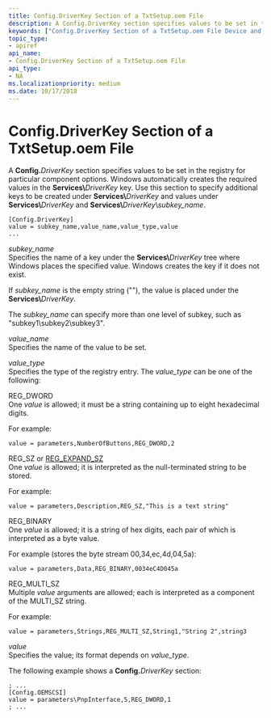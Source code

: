 ```yaml
---
title: Config.DriverKey Section of a TxtSetup.oem File
description: A Config.DriverKey section specifies values to be set in the registry for particular component options.
keywords: ["Config.DriverKey Section of a TxtSetup.oem File Device and Driver Installation"]
topic_type:
- apiref
api_name:
- Config.DriverKey Section of a TxtSetup.oem File
api_type:
- NA
ms.localizationpriority: medium
ms.date: 10/17/2018
---
```


# Config.DriverKey Section of a TxtSetup.oem File


A **Config.**<em>DriverKey</em> section specifies values to be set in the registry for particular component options. Windows automatically creates the required values in the **Services\\**<em>DriverKey</em> key. Use this section to specify additional keys to be created under **Services\\**<em>DriverKey</em> and values under **Services\\**<em>DriverKey</em> and **Services\\**<em>DriverKey</em>\\*subkey_name*.

``` syntax
[Config.DriverKey]
value = subkey_name,value_name,value_type,value
...
```

<a href="" id="subkey-name"></a>*subkey_name*  
Specifies the name of a key under the **Services\\**<em>DriverKey</em> tree where Windows places the specified value. Windows creates the key if it does not exist.

If *subkey_name* is the empty string (""), the value is placed under the **Services\\**<em>DriverKey</em>.

The *subkey_name* can specify more than one level of subkey, such as "subkey1\\subkey2\\subkey3".

<a href="" id="value-name"></a>*value_name*  
Specifies the name of the value to be set.

<a href="" id="value-type"></a>*value_type*  
Specifies the type of the registry entry. The *value_type* can be one of the following:

<a href="" id="reg-dword"></a>REG_DWORD  
One *value* is allowed; it must be a string containing up to eight hexadecimal digits.

For example:

``` syntax
value = parameters,NumberOfButtons,REG_DWORD,2
```

<a href="" id="reg-sz-or-reg-expand-sz"></a>REG_SZ or [REG_EXPAND_SZ](/windows/desktop/SysInfo/registry-value-types)  
One *value* is allowed; it is interpreted as the null-terminated string to be stored.

For example:

``` syntax
value = parameters,Description,REG_SZ,"This is a text string"
```

<a href="" id="reg-binary"></a>REG_BINARY  
One *value* is allowed; it is a string of hex digits, each pair of which is interpreted as a byte value.

For example (stores the byte stream 00,34,ec,4d,04,5a):

``` syntax
value = parameters,Data,REG_BINARY,0034eC4D045a
```

<a href="" id="reg-multi-sz"></a>REG_MULTI_SZ  
Multiple *value* arguments are allowed; each is interpreted as a component of the MULTI_SZ string.

For example:

``` syntax
value = parameters,Strings,REG_MULTI_SZ,String1,"String 2",string3
```

<a href="" id="value"></a>*value*  
Specifies the value; its format depends on *value_type*.

The following example shows a **Config.**<em>DriverKey</em> section:

``` syntax
; ...
[Config.OEMSCSI]
value = parameters\PnpInterface,5,REG_DWORD,1
; ...
```

 

